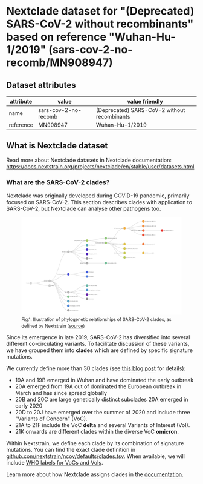 # Nextclade dataset for "(Deprecated) SARS-CoV-2 without recombinants" based on reference "Wuhan-Hu-1/2019" (sars-cov-2-no-recomb/MN908947)


## Dataset attributes

| attribute            | value                | value friendly                           |
| -------------------- | -------------------- | ---------------------------------------- |
| name                 | sars-cov-2-no-recomb | (Deprecated) SARS-CoV-2 without recombinants |
| reference            | MN908947             | Wuhan-Hu-1/2019                          |


## What is Nextclade dataset

Read more about Nextclade datasets in Nextclade documentation: https://docs.nextstrain.org/projects/nextclade/en/stable/user/datasets.html


### What are the SARS-CoV-2 clades?

Nextclade was originally developed during COVID-19 pandemic, primarily focused on SARS-CoV-2. This section describes clades with application to SARS-CoV-2, but Nextclade can analyse other pathogens too.

<figure>
  <a href="https://raw.githubusercontent.com/nextstrain/ncov-clades-schema/master/clades.svg">
    <picture>
      <img
        src="https://raw.githubusercontent.com/nextstrain/ncov-clades-schema/master/clades.svg"
        alt="Illustration of phylogenetic relationships of SARS-CoV-2 clades, as defined by Nextstrain"
      />
    </picture>
  </a>
  <figcaption>
    <small>
      Fig.1. Illustration of phylogenetic relationships of SARS-CoV-2 clades, as defined by Nextstrain (<a href="https://github.com/nextstrain/ncov-clades-schema/">source</a>)
    </small>
  </figcaption>
</figure>

Since its emergence in late 2019, SARS-CoV-2 has diversified into several different co-circulating variants. To facilitate discussion of these variants, we have grouped them into __clades__ which are defined by specific signature mutations.

We currently define more than 30 clades (see [this blog post](https://nextstrain.org/blog/2021-01-06-updated-SARS-CoV-2-clade-naming) for details):

- 19A and 19B emerged in Wuhan and have dominated the early outbreak
- 20A emerged from 19A out of dominated the European outbreak in March and has since spread globally
- 20B and 20C are large genetically distinct subclades 20A emerged in early 2020
- 20D to 20J have emerged over the summer of 2020 and include three "Variants of Concern" (VoC).
- 21A to 21F include the VoC __delta__ and several Variants of Interest (VoI).
- 21K onwards are different clades within the diverse VoC __omicron__.

Within Nextstrain, we define each clade by its combination of signature mutations. You can find the exact clade definition in [github.com/nextstrain/ncov/defaults/clades.tsv](https://github.com/nextstrain/ncov/blob/master/defaults/clades.tsv). When available, we will include [WHO labels for VoCs and VoIs](https://www.who.int/en/activities/tracking-SARS-CoV-2-variants/).

Learn more about how Nextclade assigns clades in the [documentation](https://docs.nextstrain.org/projects/nextclade/en/stable/user/algorithm/).
